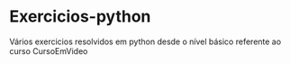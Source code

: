 # Exercicios-python
 Vários exercicios resolvidos em python desde o nível básico referente ao curso CursoEmVideo
